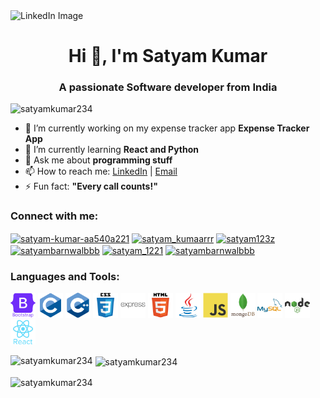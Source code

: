 <img src="https://media.licdn.com/dms/image/C5116AQHyKmJRGy89pg/profile-displaybackgroundimage-shrink_200_800/0/1586469590703?e=2147483647&v=beta&t=v7oFwWGLtTDZEuOEA2-TSaHXsZU6PxDbi7NnZMNcUUM" alt="LinkedIn Image" style="width: 900px; height: 300px; ">

<h1 align="center">Hi 👋, I'm Satyam Kumar</h1>
<h3 align="center">A passionate Software developer from India</h3>

<p align="left"> <img src="https://komarev.com/ghpvc/?username=satyamkumar234&label=Profile%20views&color=0e75b6&style=flat" alt="satyamkumar234" /> </p>

- 🔭 I’m currently working on my expense tracker app **Expense Tracker App**
- 🌱 I’m currently learning **React and Python**
- 💬 Ask me about **programming stuff**
- 📫 How to reach me: [LinkedIn](http://www.linkedin.com/in/satyam-kumar-aa540a221) | [Email](mailto:satyambarnwalbbb@gmail.com)
- ⚡ Fun fact: **"Every call counts!"**

<h3 align="left">Connect with me:</h3>
<p align="left">
<a href="https://linkedin.com/in/satyam-kumar-aa540a221" target="blank"><img align="center" src="https://raw.githubusercontent.com/rahuldkjain/github-profile-readme-generator/master/src/images/icons/Social/linked-in-alt.svg" alt="satyam-kumar-aa540a221" height="30" width="40" /></a>
<a href="https://instagram.com/satyam_kumaarrr" target="blank"><img align="center" src="https://raw.githubusercontent.com/rahuldkjain/github-profile-readme-generator/master/src/images/icons/Social/instagram.svg" alt="satyam_kumaarrr" height="30" width="40" /></a>
<a href="https://www.codechef.com/users/satyam123z" target="blank"><img align="center" src="https://cdn.jsdelivr.net/npm/simple-icons@3.1.0/icons/codechef.svg" alt="satyam123z" height="30" width="40" /></a>
<a href="https://www.hackerrank.com/satyambarnwalbbb" target="blank"><img align="center" src="https://raw.githubusercontent.com/rahuldkjain/github-profile-readme-generator/master/src/images/icons/Social/hackerrank.svg" alt="satyambarnwalbbb" height="30" width="40" /></a>
<a href="https://www.leetcode.com/satyam_1221" target="blank"><img align="center" src="https://raw.githubusercontent.com/rahuldkjain/github-profile-readme-generator/master/src/images/icons/Social/leet-code.svg" alt="satyam_1221" height="30" width="40" /></a>
<a href="https://auth.geeksforgeeks.org/user/satyambarnwalbbb" target="blank"><img align="center" src="https://raw.githubusercontent.com/rahuldkjain/github-profile-readme-generator/master/src/images/icons/Social/geeks-for-geeks.svg" alt="satyambarnwalbbb" height="30" width="40" /></a>


</p>

<h3 align="left">Languages and Tools:</h3>
<p align="left">
  <a href="https://getbootstrap.com" target="_blank" rel="noreferrer"><img src="https://raw.githubusercontent.com/devicons/devicon/master/icons/bootstrap/bootstrap-plain-wordmark.svg" alt="bootstrap" width="40" height="40"/></a>
  <a href="https://www.cprogramming.com/" target="_blank" rel="noreferrer"><img src="https://raw.githubusercontent.com/devicons/devicon/master/icons/c/c-original.svg" alt="c" width="40" height="40"/></a>
  <a href="https://www.w3schools.com/cpp/" target="_blank" rel="noreferrer"><img src="https://raw.githubusercontent.com/devicons/devicon/master/icons/cplusplus/cplusplus-original.svg" alt="cplusplus" width="40" height="40"/></a>
  <a href="https://www.w3schools.com/css/" target="_blank" rel="noreferrer"><img src="https://raw.githubusercontent.com/devicons/devicon/master/icons/css3/css3-original-wordmark.svg" alt="css3" width="40" height="40"/></a>
  <a href="https://expressjs.com" target="_blank" rel="noreferrer"><img src="https://raw.githubusercontent.com/devicons/devicon/master/icons/express/express-original-wordmark.svg" alt="express" width="40" height="40"/></a>
  <a href="https://www.w3.org/html/" target="_blank" rel="noreferrer"><img src="https://raw.githubusercontent.com/devicons/devicon/master/icons/html5/html5-original-wordmark.svg" alt="html5" width="40" height="40"/></a>
  <a href="https://www.java.com" target="_blank" rel="noreferrer"><img src="https://raw.githubusercontent.com/devicons/devicon/master/icons/java/java-original.svg" alt="java" width="40" height="40"/></a>
  <a href="https://developer.mozilla.org/en-US/docs/Web/JavaScript" target="_blank" rel="noreferrer"><img src="https://raw.githubusercontent.com/devicons/devicon/master/icons/javascript/javascript-original.svg" alt="javascript" width="40" height="40"/></a>
  <a href="https://www.mongodb.com/" target="_blank" rel="noreferrer"><img src="https://raw.githubusercontent.com/devicons/devicon/master/icons/mongodb/mongodb-original-wordmark.svg" alt="mongodb" width="40" height="40"/></a>
  <a href="https://www.mysql.com/" target="_blank" rel="noreferrer"><img src="https://raw.githubusercontent.com/devicons/devicon/master/icons/mysql/mysql-original-wordmark.svg" alt="mysql" width="40" height="40"/></a>
  <a href="https://nodejs.org" target="_blank" rel="noreferrer"><img src="https://raw.githubusercontent.com/devicons/devicon/master/icons/nodejs/nodejs-original-wordmark.svg" alt="nodejs" width="40" height="40"/></a>
  <a href="https://reactjs.org/" target="_blank" rel="noreferrer"><img src="https://raw.githubusercontent.com/devicons/devicon/master/icons/react/react-original-wordmark.svg" alt="react" width="40" height="40"/></a>
</p>

<p><img align="left" src="https://github-readme-stats.vercel.app/api/top-langs?username=satyamkumar234&show_icons=true&locale=en&layout=compact" alt="satyamkumar234" /></p>

<p>&nbsp;<img align="center" src="https://github-readme-stats.vercel.app/api?username=satyamkumar234&show_icons=true&locale=en" alt="satyamkumar234" /></p>

<p><img align="center" src="https://github-readme-streak-stats.herokuapp.com/?user=satyamkumar234&" alt="satyamkumar234" /></p>
